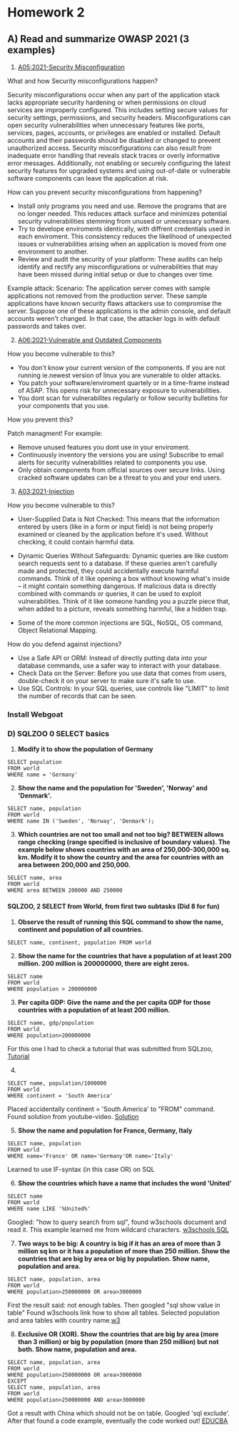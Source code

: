 # Homework 2


## A) Read and summarize OWASP 2021 (3 examples)


1. [A05:2021-Security Misconfiguration](https://owasp.org/Top10/A05_2021-Security_Misconfiguration/)

What and how Security misconfigurations happen?

Security misconfigurations occur when any part of the application stack lacks appropriate security hardening or when permissions on cloud services are improperly configured. This includes setting secure values for security settings, permissions, and security headers. Misconfigurations can open security vulnerabilities when unnecessary features like ports, services, pages, accounts, or privileges are enabled or installed. Default accounts and their passwords should be disabled or changed to prevent unauthorized access. Security misconfigurations can also result from inadequate error handling that reveals stack traces or overly informative error messages. Additionally, not enabling or securely configuring the latest security features for upgraded systems and using out-of-date or vulnerable software components can leave the application at risk.

How can you prevent security misconfigurations from happening?

- Install only programs you need and use. Remove the programs that are no longer needed. This reduces attack surface and minimizes potential security vulnerabilities stemming from unused or unnecessary software.
- Try to develope enviroments identically, with diffrent credentials used in each enviroment. This consistency reduces the likelihood of unexpected issues or vulnerabilities arising when an application is moved from one environment to another.
- Review and audit the security of your platform: These audits can help identify and rectify any misconfigurations or vulnerabilities that may have been missed during initial setup or due to changes over time.


Example attack: 
Scenario: The application server comes with sample applications not removed from the production server. These sample applications have known security flaws attackers use to compromise the server. Suppose one of these applications is the admin console, and default accounts weren't changed. In that case, the attacker logs in with default passwords and takes over.

2. [A06:2021-Vulnerable and Outdated Components](https://owasp.org/Top10/A06_2021-Vulnerable_and_Outdated_Components/)

How you become vulnerable to this?
- You don't know your current version of the components. If you are not running ie.newest version of linux you are vunerable to older attacks.
- You patch your software/enviroment quartely or in a time-frame instead of ASAP. This opens risk for unnecessary exposure to vulnerabilities.
- You dont scan for vulnerabilites regularly or follow security bulletins for your components that you use.

How you prevent this?

Patch managment! For example:

- Remove unused features you dont use in your enviroment.
- Continuously inventory the versions you are using! Subscribe to email alerts for security vulnerabilities related to components you use.
- Only obtain components from official sources over secure links. Using cracked software updates can be a threat to you and your end users.

3. [A03:2021-Injection](https://owasp.org/Top10/A03_2021-Injection/)

How you become vulnerable to this?
- User-Supplied Data is Not Checked: This means that the information entered by users (like in a form or input field) is not being properly examined or cleaned by the application before it's used. Without checking, it could contain harmful data.

- Dynamic Queries Without Safeguards: Dynamic queries are like custom search requests sent to a database. If these queries aren't carefully made and protected, they could accidentally execute harmful commands.
Think of it like opening a box without knowing what's inside – it might contain something dangerous.
If malicious data is directly combined with commands or queries, it can be used to exploit vulnerabilities. Think of it like someone handing you a puzzle piece that, when added to a picture, reveals something harmful, like a hidden trap.

- Some of the more common injections are SQL, NoSQL, OS command, Object Relational Mapping.

How do you defend against injections?

- Use a Safe API or ORM: Instead of directly putting data into your database commands, use a safer way to interact with your database.
- Check Data on the Server: Before you use data that comes from users, double-check it on your server to make sure it's safe to use.
- Use SQL Controls: In your SQL queries, use controls like "LIMIT" to limit the number of records that can be seen.





### Install Webgoat


### D) SQLZOO 0 SELECT basics

1. **Modify it to show the population of Germany**


```
SELECT population 
FROM world 
WHERE name = 'Germany'
```

2. **Show the name and the population for 'Sweden', 'Norway' and 'Denmark'.**
```
SELECT name, population 
FROM world 
WHERE name IN ('Sweden', 'Norway', 'Denmark');
```

3. **Which countries are not too small and not too big? BETWEEN allows range checking (range specified is inclusive of boundary values). The example below shows countries with an area of 250,000-300,000 sq. km. Modify it to show the country and the area for countries with an area between 200,000 and 250,000.**

```
SELECT name, area 
FROM world 
WHERE area BETWEEN 200000 AND 250000
```


#### SQLZOO, 2 SELECT from World, from first two subtasks (Did 8 for fun)

1. **Observe the result of running this SQL command to show the name, continent and population of all countries.**

```
SELECT name, continent, population FROM world
```

2. **Show the name for the countries that have a population of at least 200 million. 200 million is 200000000, there are eight zeros.**
```
SELECT name
FROM world 
WHERE population > 200000000
```

3. **Per capita GDP: Give the name and the per capita GDP for those countries with a population of at least 200 million.**
```
SELECT name, gdp/population  
FROM world 
WHERE population>200000000
```

For this one I had to check a tutorial that was submitted from SQLzoo, [Tutorial](https://www.youtube.com/watch?v=5Md75Wfpocs)

4.
```
SELECT name, population/1000000
FROM world
WHERE continent = 'South America'
```

Placed accidentally continent = 'South America' to "FROM" command. Found solution from youtube-video. [Solution](https://www.youtube.com/watch?v=nw1YyPbnKak&t=660s)

5. **Show the name and population for France, Germany, Italy**


```
SELECT name, population
FROM world
WHERE name='France' OR name='Germany'OR name='Italy'
```
Learned to use IF-syntax (in this case OR) on SQL

6. **Show the countries which have a name that includes the word 'United'**

```
SELECT name
FROM world
WHERE name LIKE '%United%'
```
Googled: "how to query search from sql", found w3schools document and read it. This example learned me from wildcard characters.
[w3schools SQL](https://www.w3schools.com/sql/sql_like.asp)

7. **Two ways to be big: A country is big if it has an area of more than 3 million sq km or it has a population of more than 250 million. Show the countries that are big by area or big by population. Show name, population and area.**

```
SELECT name, population, area
FROM world
WHERE population>250000000 OR area>3000000
```
First the result said: not enough tables. Then googled "sql show value in table" Found w3schools link how to show all tables. Selected population and area tables with country name.[w3](https://www.w3schools.com/sql/sql_select.asp)

8. **Exclusive OR (XOR). Show the countries that are big by area (more than 3 million) or big by population (more than 250 million) but not both. Show name, population and area.**

```
SELECT name, population, area
FROM world
WHERE population>250000000 OR area>3000000 
EXCEPT
SELECT name, population, area
FROM world
WHERE population>250000000 AND area>3000000
```
Got a result with China which should not be on table. Googled 'sql exclude'. After that found a code example, eventually the code worked out! [EDUCBA](https://www.educba.com/sql-exclude/)
